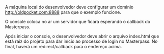 A máquina local do desenvolvedor deve configurar um dominio http://oldpocket.com:8888 para que o exemplo funcione.

O console coloca no ar um servidor que ficará esperando o callback do Masterpass.

Após iniciar o console, o desenvolvedor deve abrir o arquivo index.html que está raiz do projeto para dar início ao processo de login no Masterpass. No final, haverá um redirect/callback para o endereço acima.
